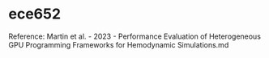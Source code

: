 # ece652

Reference: Martin et al. - 2023 - Performance Evaluation of Heterogeneous GPU Programming Frameworks for Hemodynamic Simulations.md